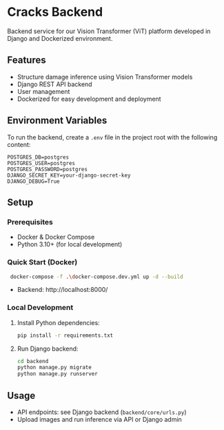 # Cracks Backend

Backend service for our Vision Transformer (ViT) platform developed in Django and Dockerized environment. 

## Features
- Structure damage inference using Vision Transformer models
- Django REST API backend
- User management
- Dockerized for easy development and deployment

## Environment Variables
To run the backend, create a `.env` file in the project root with the following content:

```env
POSTGRES_DB=postgres
POSTGRES_USER=postgres
POSTGRES_PASSWORD=postgres
DJANGO_SECRET_KEY=your‐django‐secret‐key
DJANGO_DEBUG=True
```

## Setup
### Prerequisites
- Docker & Docker Compose
- Python 3.10+ (for local development)

### Quick Start (Docker)
```bash
 docker-compose -f .\docker-compose.dev.yml up -d --build
```
- Backend: http://localhost:8000/

### Local Development
1. Install Python dependencies:
   ```bash
   pip install -r requirements.txt
   ```
2. Run Django backend:
   ```bash
   cd backend
   python manage.py migrate
   python manage.py runserver
   ```

## Usage
- API endpoints: see Django backend (`backend/core/urls.py`)
- Upload images and run inference via API or Django admin
